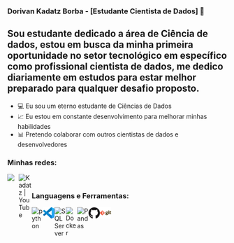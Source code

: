 ### Dorivan Kadatz Borba - [Estudante Cientista de Dados] 👋

## Sou estudante dedicado a área de Ciência de dados, estou em busca da minha primeira oportunidade no setor tecnológico em específico como profissional cientista de dados, me dedico diariamente em estudos para estar melhor preparado para qualquer desafio proposto.

- 💻 Eu sou um eterno estudante de Ciências de Dados
- 📈 Eu estou em constante desenvolvimento para melhorar minhas habilidades
- 📊 Pretendo colaborar com outros cientistas de dados e desenvolvedores

### Minhas redes:

[<img align="left"  width="26px" src="https://cdn.jsdelivr.net/npm/simple-icons@3.4.0/icons/linkedin.svg" />](https://www.linkedin.com/in/dorivan-kadatz-borba-abb0761b8/)

[<img align="left" alt="Kadatz | YouTube" width="30px" src="https://1.bp.blogspot.com/-zPnHKpUdViY/X0OzA6pRnXI/AAAAAAAAAQM/LZQbELfm9BQK6nIkju-1t4KqMVxcPkRdQCLcBGAsYHQ/s1912/logo%2Byt%2Byogiancreative1.png" />](https://www.youtube.com/channel/UCdiC_le9fLGy3Fj09NL0rzA)



<br />

### Languagens e Ferramentas:

<img align="left" alt="python" width="26px" src="https://cdn3.iconfinder.com/data/icons/logos-and-brands-adobe/512/267_Python-512.png" />

<img align="left" alt="visual studio code" width="26px" src="https://raw.githubusercontent.com/github/explore/80688e429a7d4ef2fca1e82350fe8e3517d3494d/topics/visual-studio-code/visual-studio-code.png" />

<img align="left" alt="SQLServer" width="26px" src="https://img.icons8.com/color/2x/microsoft-sql-server.png" />

<img align="left" alt="Docker" width="26px" src="https://th.bing.com/th/id/R.f56174382f698556d4d63de4d8c70e48?rik=7TNZh0Qu7rB3qg&riu=http%3a%2f%2flogos-download.com%2fwp-content%2fuploads%2f2016%2f09%2fDocker_logo.png&ehk=3bIEk6kEfOfkM%2fXL3vD30cFCffWkz%2fhymoTC2pq9GVU%3d&risl=&pid=ImgRaw&r=0" />

<img align="left" alt="Pandas" width="26px" src="https://cdn.jsdelivr.net/npm/simple-icons@3.4.0/icons/pandas.svg" />

<img align="left" alt="GitHub" width="26px" src="https://raw.githubusercontent.com/github/explore/78df643247d429f6cc873026c0622819ad797942/topics/github/github.png" />

<img align="left" alt="Git" width="26px" src="https://raw.githubusercontent.com/github/explore/80688e429a7d4ef2fca1e82350fe8e3517d3494d/topics/git/git.png" />



<br />
<br />
